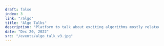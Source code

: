 ```yaml
---
draft: false
index: 3
link: "/algo"
title: "Algo Talks"
description: "Platform to talk about exciting algorithms mostly related to Artificial Intelligence."
date: "Dec 20, 2022"
src: "/events/algo_talk_v3.jpg"
---
```

